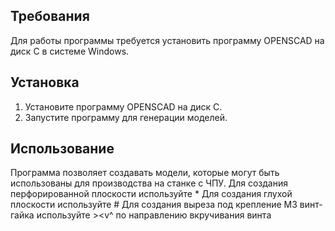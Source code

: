 
## Требования
Для работы программы требуется установить программу OPENSCAD на диск C в системе Windows.

## Установка
1. Установите программу OPENSCAD на диск C.
2. Запустите программу для генерации моделей.

## Использование
Программа позволяет создавать модели, которые могут быть использованы для производства на станке с ЧПУ.
Для создания перфорированной плоскости используйте *
Для создания глухой плоскости используйте #
Для создания выреза под крепление М3 винт-гайка используйте ><v^ по направлению вкручивания винта
